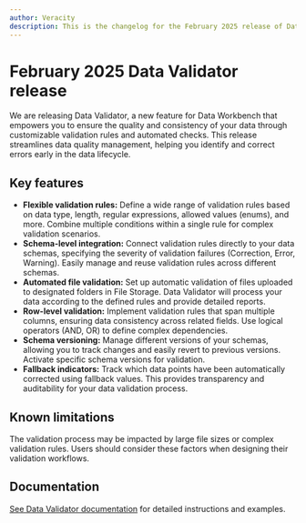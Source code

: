 ```yaml
---
author: Veracity
description: This is the changelog for the February 2025 release of Data Workbench.
---
```


# February 2025 Data Validator release
We are releasing Data Validator, a new feature for Data Workbench that empowers you to ensure the quality and consistency of your data through customizable validation rules and automated checks. This release streamlines data quality management, helping you identify and correct errors early in the data lifecycle.

## Key features 

*   **Flexible validation rules:** Define a wide range of validation rules based on data type, length, regular expressions, allowed values (enums), and more. Combine multiple conditions within a single rule for complex validation scenarios.
*   **Schema-level integration:** Connect validation rules directly to your data schemas, specifying the severity of validation failures (Correction, Error, Warning). Easily manage and reuse validation rules across different schemas.
*   **Automated file validation:** Set up automatic validation of files uploaded to designated folders in File Storage. Data Validator will process your data according to the defined rules and provide detailed reports.
*   **Row-level validation:** Implement validation rules that span multiple columns, ensuring data consistency across related fields. Use logical operators (AND, OR) to define complex dependencies.
*   **Schema versioning:** Manage different versions of your schemas, allowing you to track changes and easily revert to previous versions. Activate specific schema versions for validation.
*   **Fallback indicators:** Track which data points have been automatically corrected using fallback values. This provides transparency and auditability for your data validation process.

## Known limitations
The validation process may be impacted by large file sizes or complex validation rules. Users should consider these factors when designing their validation workflows.

## Documentation
[See Data Validator documentation](../datavalidator.md) for detailed instructions and examples.